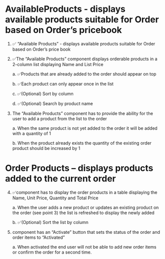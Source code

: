 # AvailableProducts - displays available products suitable for Order based on Order’s pricebook

1. ✅ “Available Products” - displays available products suitable for Order based on Order’s price book

2. ✅The “Available Products” component displays orderable products in a 2-column list displaying Name and List Price

    a. ✅Products that are already added to the order should appear on top 
    
    b. ✅Each product can only appear once in the list
    
    c. ✅(Optional) Sort by column
    
    d. ✅(Optional) Search by product name

3. The “Available Products” component has to provide the ability for the user to add a product from the list to the order

    a. When the same product is not yet added to the order it will be added with a quantity of 1
    
    b. When the product already exists the quantity of the existing order product should be increased by 1



# Order Products – displays products added to the current order

4. ✅component has to display the order products in a table displaying the Name, Unit Price, Quantity and Total Price

    a. When the user adds a new product or updates an existing product on the order (see point 3) the list is refreshed to display the newly added 

    b. ✅(Optional) Sort the list by column

5. component has an “Activate” button that sets the status of the order and order items to “Activated”

    a. When activated the end user will not be able to add new order items or confirm the order for a second time.
